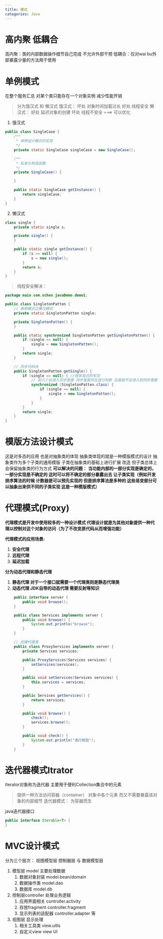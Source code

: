 ```yaml
---
title: 模式
categories: Java
---
```




# 高内聚 低耦合

高内聚：类的内部数据操作细节自己完成 不允许外部干预
低耦合：仅对wai bu外部暴露少量的方法用于使用

# 单例模式

在整个服务汇总 对某个类只能存在一个对象实例 减少性能开销

> 分为饿汉式 和 懒汉式
> 饿汉式：
> 坏处 对象时间加载过长
> 好处 线程安全
> 懒汉式：
> 好处 延迟对象的创建
> 坏处 线程不安全 ===> 可以优化

1. 饿汉式

```java
public class SingleCase {
    /**
     * 单例设计模式的实现
     */
    private static SingleCase singleCase = new SingleCase();

    /**
     * 私有化构造函数
     */
    private SingleCase() {

    }

    public static SingleCase getInstance() {
        return singleCase;
    }
}
```

2. 懒汉式

```java
class single {
    private static single s;

    private single() {
    }

    public static single getInstance() {
        if (s == null) {
            s = new single();
        }
        return s;
    }
}
```

> 线程安全解决：

```java
package main.com.xchen.javaDemo.demo1;

public class SingletonPatten {
    // 单例模式之懒汉模式
    private static SingletonPatten single;

    private SingletonPatten() {
    }

    public static synchronized SingletonPatten getSingletonPatten() {
        if (single == null) {
            single = new SingletonPatten();
        }
        return single;
    }

    // 同步代码块
    public SingletonPatten getSingle() {
        if (single == null) { //效率高点的写法
            // 前几个会进入同步里面 同步里面吗在进行判断 后面就不会进入到同步里面了
            synchronized (SingletonPatten.class) {
                if (single == null) {
                    single = new SingletonPatten();
                }
            }
        }
        return single;
    }
}
```



# 模版方法设计模式

这是对多态的应用 也是对抽象类的体现
抽象类体现的就是一种模版模式的设计 抽象类作为多个子类的通用模版 子类在抽象类的基础上进行扩展 改造 但子类总体上会保留抽象类的行为方式
**可以解决的问题：**
**当功能内部的一部分实现是确定的，一部分实现是不确定的 这时可以将不确定的部分暴露出去 让子类实现（例如开发排序算法的时候 计数器是可以预先实现的 但是排序算法是多种的 这些易变部分可以抽象出来供不同的子类实现 这是一种模版模式）**



# 代理模式(Proxy)

**代理模式是开发中使用较多的一种设计模式 代理设计就是为其他对象提供一种代理以控制对这个对象的访问（为了不改变原代码从而增强功能）**

**代理模式的应用场景:**

1. **安全代理**
2. **远程代理**
3. **延迟加载**

**分为动态代理和静态代理**

1. **静态代理 对于一个接口就需要一个代理类则是静态代理类**
2. **动态代理 JDK自带的动态代理 需要反射等知识**

```java
    public interface server {
        public void browse();
    }

    public class Services implements server {
        public void browse() {
            System.out.println("browse");
        }
    }

    // 创建代理类
    public class ProxyServices implements server {
        private Services services;

        public ProxyServices(Services services) {
            setServices(services);
        }

        public void setServices(Services services) {
            this.services = services;
        }

        public Services getServices() {
            return services;
        }

        public void browse() {
            check();
            services.browse();
        }

        public void check() {
            System.out.println("进行校验");
        }
    }
```



# 迭代器模式Itrator

Iterator对象称为迭代器 主要用于便利Collection集合中的元素

> 提供一种方法访问容器（container） 对象中各个元素 而又不需要暴露该对象的内部细节 迭代器模式： 为容器而生

java迭代器接口

```java
public interface Iterable<T> {
}
```



# MVC设计模式

分为三个层次： 视图模型层 控制器层 与 数据模型层

1. 模型层 model 主要处理数据
   1. 数据对象封装 model.bean/domain
   2. 数据操作类 model.dao
   3. 数据库 model.db
2. 控制层controller 处理业务逻辑
   1. 应用界面相关 controller.activity
   2. 存放fragment controller.fragment
   3. 显示列表的适配器 controller.adapter 等
3. 视图层 显示处理
   1. 相关工具类	view.uitls
   2. 自定义view view UI
